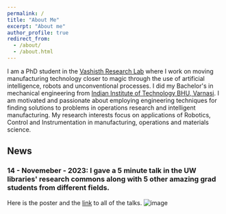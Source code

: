 ```yaml
---
permalink: /
title: "About Me"
excerpt: "About me"
author_profile: true
redirect_from: 
  - /about/
  - /about.html
---
```


I am a PhD student in the [Vashisth Research Lab](https://sites.google.com/site/aniruddhvashisth123/home?authuser=0) where I work on moving manufacturing technology closer to magic through the use of artificial intelligence, robots and unconventional processes. I did my Bachelor's in mechanical engineering from [Indian Institute of Technology BHU, Varnasi](https://www.iitbhu.ac.in/).
I am motivated and passionate about employing engineering techniques for finding solutions to problems in operations research and intelligent manufacturing. My research interests focus on applications of Robotics, Control and Instrumentation in manufacturing, operations and materials science. 

## News

### 14 - Novemeber - 2023: I gave a 5 minute talk in the UW libraries' research commons along with 5 other amazing grad students from different fields.
Here is the poster and the [link](https://drive.google.com/drive/folders/1l2VW3FX40f9gUPVhPE06DVjfO7NAN2og) to all of the talks.
![image](https://github.com/surabhit-08/surabhit-08.github.io/assets/62366465/4a46efbc-220b-4625-b007-8a9331b6de39)



